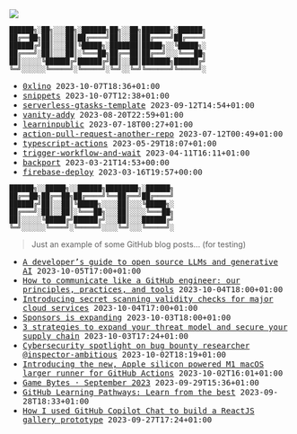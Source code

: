 <img src="https://github-profile-trophy.vercel.app/?username=0xlino&theme=onedark"/>

```
██████╗░██╗░░░██╗░██████╗██╗░░██╗███████╗░██████╗
██╔══██╗██║░░░██║██╔════╝██║░░██║██╔════╝██╔════╝
██████╔╝██║░░░██║╚█████╗░███████║█████╗░░╚█████╗░
██╔═══╝░██║░░░██║░╚═══██╗██╔══██║██╔══╝░░░╚═══██╗
██║░░░░░╚██████╔╝██████╔╝██║░░██║███████╗██████╔╝
╚═╝░░░░░░╚═════╝░╚═════╝░╚═╝░░╚═╝╚══════╝╚═════╝░
```

<!-- PUSHES:START -->

- <samp>[0xlino](https://github.com/0xlino/0xlino) <kbd>2023-10-07T18:36+01:00</kbd></samp>
- <samp>[snippets](https://github.com/0xlino/snippets) <kbd>2023-10-07T12:38+01:00</kbd></samp>
- <samp>[serverless-gtasks-template](https://github.com/0xlino/serverless-gtasks-template) <kbd>2023-09-12T14:54+01:00</kbd></samp>
- <samp>[vanity-addy](https://github.com/0xlino/vanity-addy) <kbd>2023-08-20T22:59+01:00</kbd></samp>
- <samp>[learninpublic](https://github.com/0xlino/learninpublic) <kbd>2023-07-18T00:27+01:00</kbd></samp>
- <samp>[action-pull-request-another-repo](https://github.com/0xlino/action-pull-request-another-repo) <kbd>2023-07-12T00:49+01:00</kbd></samp>
- <samp>[typescript-actions](https://github.com/0xlino/typescript-actions) <kbd>2023-05-29T18:07+01:00</kbd></samp>
- <samp>[trigger-workflow-and-wait](https://github.com/0xlino/trigger-workflow-and-wait) <kbd>2023-04-11T16:11+01:00</kbd></samp>
- <samp>[backport](https://github.com/0xlino/backport) <kbd>2023-03-21T14:53+00:00</kbd></samp>
- <samp>[firebase-deploy](https://github.com/0xlino/firebase-deploy) <kbd>2023-03-16T19:57+00:00</kbd></samp>

<!-- PUSHES:END -->

```
██████╗░░█████╗░░██████╗████████╗░██████╗
██╔══██╗██╔══██╗██╔════╝╚══██╔══╝██╔════╝
██████╔╝██║░░██║╚█████╗░░░░██║░░░╚█████╗░
██╔═══╝░██║░░██║░╚═══██╗░░░██║░░░░╚═══██╗
██║░░░░░╚█████╔╝██████╔╝░░░██║░░░██████╔╝
╚═╝░░░░░░╚════╝░╚═════╝░░░░╚═╝░░░╚═════╝░
```

> Just an example of some GitHub blog posts... (for testing)

<!-- POSTS:START -->

- <samp>[A developer&#8217;s guide to open source LLMs and generative AI](https://github.blog/2023-10-05-a-developers-guide-to-open-source-llms-and-generative-ai/) <kbd>2023-10-05T17:00+01:00</kbd></samp>
- <samp>[How to communicate like a GitHub engineer: our principles, practices, and tools](https://github.blog/2023-10-04-how-to-communicate-like-a-github-engineer-our-principles-practices-and-tools/) <kbd>2023-10-04T18:00+01:00</kbd></samp>
- <samp>[Introducing secret scanning validity checks for major cloud services](https://github.blog/2023-10-04-introducing-secret-scanning-validity-checks-for-major-cloud-services/) <kbd>2023-10-04T17:00+01:00</kbd></samp>
- <samp>[Sponsors is expanding](https://github.blog/2023-10-03-sponsors-is-expanding/) <kbd>2023-10-03T18:00+01:00</kbd></samp>
- <samp>[3 strategies to expand your threat model and secure your supply chain](https://github.blog/2023-10-03-3-strategies-to-expand-your-threat-model-and-secure-your-supply-chain/) <kbd>2023-10-03T17:24+01:00</kbd></samp>
- <samp>[Cybersecurity spotlight on bug bounty researcher @inspector-ambitious](https://github.blog/2023-10-02-cybersecurity-spotlight-on-bug-bounty-researcher-inspector-ambitious/) <kbd>2023-10-02T18:19+01:00</kbd></samp>
- <samp>[Introducing the new, Apple silicon powered M1 macOS larger runner for GitHub Actions](https://github.blog/2023-10-02-introducing-the-new-apple-silicon-powered-m1-macos-larger-runner-for-github-actions/) <kbd>2023-10-02T16:01+01:00</kbd></samp>
- <samp>[Game Bytes · September 2023](https://github.blog/2023-09-29-game-bytes/) <kbd>2023-09-29T15:36+01:00</kbd></samp>
- <samp>[GitHub Learning Pathways: Learn from the best](https://github.blog/2023-09-28-github-learning-pathways-learn-from-the-best/) <kbd>2023-09-28T18:33+01:00</kbd></samp>
- <samp>[How I used GitHub Copilot Chat to build a ReactJS gallery prototype](https://github.blog/2023-09-27-how-i-used-github-copilot-chat-to-build-a-reactjs-gallery-prototype/) <kbd>2023-09-27T17:24+01:00</kbd></samp>

<!-- POSTS:END -->
